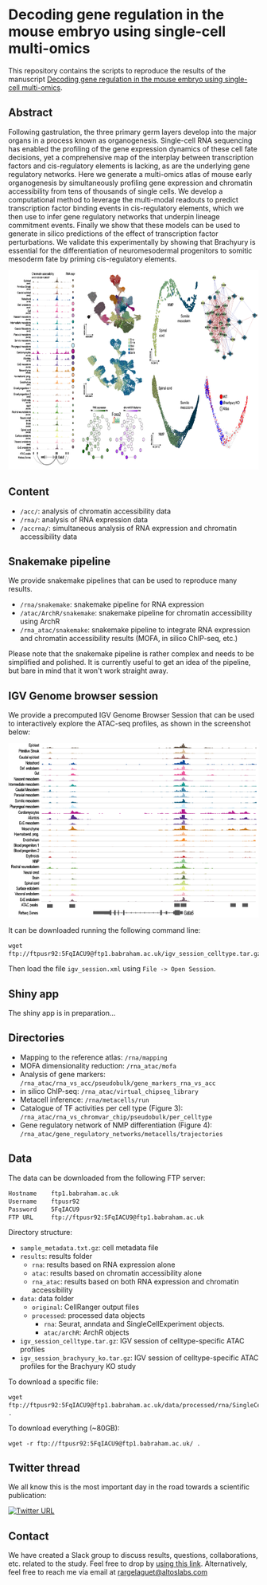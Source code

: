 # Decoding gene regulation in the mouse embryo using single-cell multi-omics

This repository contains the scripts to reproduce the results of the manuscript [Decoding gene regulation in the mouse embryo using single-cell multi-omics](https://www.biorxiv.org/content/10.1101/2022.06.15.496239v1). 


Abstract
--------
Following gastrulation, the three primary germ layers develop into the major organs in a process known as organogenesis. Single-cell RNA sequencing has enabled the profiling of the gene expression dynamics of these cell fate decisions, yet a comprehensive map of the interplay between transcription factors and cis-regulatory elements is lacking, as are the underlying gene regulatory networks. Here we generate a multi-omics atlas of mouse early organogenesis by simultaneously profiling gene expression and chromatin accessibility from tens of thousands of single cells. We develop a computational method to leverage the multi-modal readouts to predict transcription factor binding events in cis-regulatory elements, which we then use to infer gene regulatory networks that underpin lineage commitment events. Finally we show that these models can be used to generate in silico predictions of the effect of transcription factor perturbations. We validate this experimentally by showing that Brachyury is essential for the differentiation of neuromesodermal progenitors to somitic mesoderm fate by priming cis-regulatory elements.

<p align="center"> 
<img src="images/overview_github.png" width="900" height="400"/>
</p>


Content
-------
* `/acc/`: analysis of chromatin accessibility data
* `/rna/`: analysis of RNA expression data
* `/accrna/`: simultaneous analysis of RNA expression and chromatin accessibility data

Snakemake pipeline
-------
We provide snakemake pipelines that can be used to reproduce many results. 
* `/rna/snakemake`: snakemake pipeline for RNA expression
* `/atac/ArchR/snakemake`: snakemake pipeline for chromatin accessibility using ArchR
* `/rna_atac/snakemake`: snakemake pipeline to integrate RNA expression and chromatin accessibility results (MOFA, in silico ChIP-seq, etc.)

Please note that the snakemake pipeline is rather complex and needs to be simplified and polished. It is currently useful to get an idea of the pipeline, but bare in mind that it  won't work straight away.

IGV Genome browser session
-------
We provide a precomputed IGV Genome Browser Session that can be used to interactively explore the ATAC-seq profiles, as shown in the screenshot below:

<p align="center"> 
<img src="images/igv_screenshot_github.png" width="650" height="350"/>
</p>

It can be downloaded running the following command line:
```
wget ftp://ftpusr92:5FqIACU9@ftp1.babraham.ac.uk/igv_session_celltype.tar.gz
```

Then load the file `igv_session.xml` using `File -> Open Session`.

<!-- The following [videotutorial](XXX) shows how to download and load the IGV session -->

Shiny app
-------
The shiny app is in preparation...

<!-- Pre-recorded talk
-------
This precorded talk by Ricard Argelaguet presents an overview of the study. -->

Directories
-------
* Mapping to the reference atlas: `/rna/mapping`
* MOFA dimensionality reduction: `/rna_atac/mofa`
* Analysis of gene markers: `/rna_atac/rna_vs_acc/pseudobulk/gene_markers_rna_vs_acc`
* in silico ChIP-seq: `/rna_atac/virtual_chipseq_library`
* Metacell inference: `/rna/metacells/run`
* Catalogue of TF activities per cell type (Figure 3): `/rna_atac/rna_vs_chromvar_chip/pseudobulk/per_celltype`
* Gene regulatory network of NMP differentiation (Figure 4): `/rna_atac/gene_regulatory_networks/metacells/trajectories`

Data
----
<!-- The raw data is accessible at GEO ([XXXX](XXXX)).  -->
The data can be downloaded from the following FTP server: 
```
Hostname 	ftp1.babraham.ac.uk
Username 	ftpusr92
Password 	5FqIACU9
FTP URL 	ftp://ftpusr92:5FqIACU9@ftp1.babraham.ac.uk
```

Directory structure:

- `sample_metadata.txt.gz`: cell metadata file
- `results`: results folder
	- `rna`: results based on RNA expression alone
	- `atac`: results based on chromatin accessibility alone
	- `rna_atac`: results based on both RNA expression and chromatin accessibility
- `data`: data folder
	- `original`: CellRanger output files
	- `processed`: processed data objects
		- `rna`: Seurat, anndata and SingleCellExperiment objects.
		- `atac/archR`: ArchR objects
- `igv_session_celltype.tar.gz`: IGV session of celltype-specific ATAC profiles
- `igv_session_brachyury_ko.tar.gz`: IGV session of celltype-specific ATAC profiles for the Brachyury KO study

To download a specific file:
```
wget ftp://ftpusr92:5FqIACU9@ftp1.babraham.ac.uk/data/processed/rna/SingleCellExperiment.rds .
```

To download everything (~80GB):
```
wget -r ftp://ftpusr92:5FqIACU9@ftp1.babraham.ac.uk/ .
```

Twitter thread
--------
We all know this is the most important day in the road towards a scientific publication:  

[![Twitter URL](https://img.shields.io/twitter/url/https/twitter.com/bukotsunikki.svg?style=social)](https://twitter.com/RArgelaguet/status/1537146799772815366)

Contact
-------
We have created a Slack group to discuss results, questions, collaborations, etc. related to the study. Feel free to drop by [using this link](https://join.slack.com/t/mouseembryo10-waq1273/shared_invite/zt-1dxn064kk-garRxOLAhLOUFNZBwqzfqQ). Alternatively, feel free to reach me via email at rargelaguet@altoslabs.com


